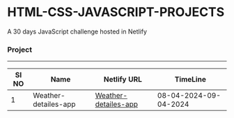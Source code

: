 # HTML-CSS-JAVASCRIPT-PROJECTS
A 30 days JavaScript challenge hosted in Netlify

### Project
 ---
 |SI NO| Name | Netlify URL       | TimeLine |
 |-------|---------|---------|---------|
 |1| Weather-detailes-app | [Weather-detailes-app](weather-detailes-app.netlify.app) | 08-04-2024-09-04-2024|
